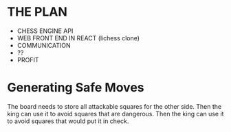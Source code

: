 # THE PLAN

- CHESS ENGINE API
- WEB FRONT END IN REACT (lichess clone)
- COMMUNICATION
- ??
- PROFIT

# Generating Safe Moves

The board needs to store all attackable squares for the other side. Then the king can use it to avoid squares that are dangerous. Then the king can use it to avoid squares that would put it in check.
